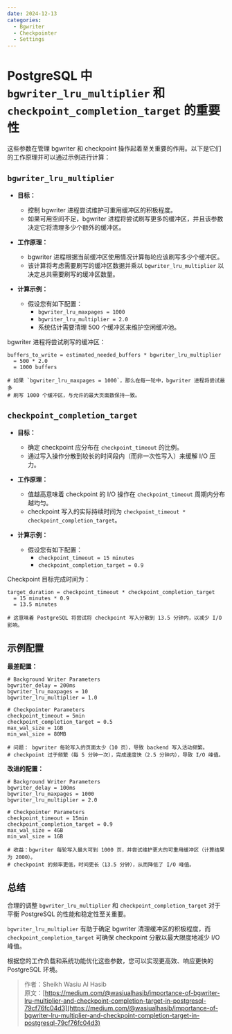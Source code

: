```yaml
---
date: 2024-12-13
categories:
  - Bgwriter
  - Checkpointer
  - Settings
---
```


# PostgreSQL 中 `bgwriter_lru_multiplier` 和 `checkpoint_completion_target` 的重要性

这些参数在管理 bgwriter 和 checkpoint 操作起着至关重要的作用。以下是它们的工作原理并可以通过示例进行计算：
<!-- more -->

## `bgwriter_lru_multiplier`

- **目标：**
    - 控制 bgwriter 进程尝试维护可重用缓冲区的积极程度。
    - 如果可用空间不足，bgwriter 进程将尝试刷写更多的缓冲区，并且该参数决定它将清理多少个额外的缓冲区。
  
- **工作原理：**
	- bgwriter 进程根据当前缓冲区使用情况计算每轮应该刷写多少个缓冲区。
	- 该计算将考虑需要刷写的缓冲区数据并乘以 `bgwriter_lru_multiplier` 以决定总共需要刷写的缓冲区数量。
	
- **计算示例：**
	- 假设您有如下配置：
		- `bgwriter_lru_maxpages = 1000`
		- `bgwriter_lru_multiplier = 2.0`
		- 系统估计需要清理 500 个缓冲区来维护空闲缓冲池。

bgwriter 进程将尝试刷写的缓冲区：

```
buffers_to_write = estimated_needed_buffers * bgwriter_lru_multiplier
  = 500 * 2.0
  = 1000 buffers

# 如果 `bgwriter_lru_maxpages = 1000`，那么在每一轮中，bgwriter 进程将尝试最多
# 刷写 1000 个缓冲区，与允许的最大页面数保持一致。
```

## `checkpoint_completion_target`

- **目标：**
	- 确定 checkpoint 应分布在 `checkpoint_timeout` 的比例。
	- 通过写入操作分散到较长的时间段内（而非一次性写入）来缓解 I/O 压力。
	
- **工作原理：**
	- 值越高意味着 checkpoint 的 I/O 操作在 `checkpoint_timeout` 周期内分布越均匀。
	- checkpoint 写入的实际持续时间为 `checkpoint_timeout * checkpoint_completion_target`。

- **计算示例：**
	- 假设您有如下配置：
		- `checkpoint_timeout = 15 minutes`
		- `checkpoint_completion_target = 0.9`

Checkpoint 目标完成时间为：

```
target_duration = checkpoint_timeout * checkpoint_completion_target
  = 15 minutes * 0.9
  = 13.5 minutes
  
# 这意味着 PostgreSQL 将尝试将 checkpoint 写入分散到 13.5 分钟内，以减少 I/O 影响。
```

## 示例配置

**最差配置：**

```
# Background Writer Parameters
bgwriter_delay = 200ms
bgwriter_lru_maxpages = 10
bgwriter_lru_multiplier = 1.0

# Checkpointer Parameters
checkpoint_timeout = 5min
checkpoint_completion_target = 0.5
max_wal_size = 1GB
min_wal_size = 80MB

# 问题： bgwriter 每轮写入的页面太少（10 页），导致 backend 写入活动频繁。
# checkpoint 过于频繁（每 5 分钟一次），完成速度快（2.5 分钟内），导致 I/O 峰值。
```

**改进的配置：**

```
# Background Writer Parameters
bgwriter_delay = 100ms
bgwriter_lru_maxpages = 1000
bgwriter_lru_multiplier = 2.0

# Checkpointer Parameters
checkpoint_timeout = 15min
checkpoint_completion_target = 0.9
max_wal_size = 4GB
min_wal_size = 1GB

# 收益：bgwriter 每轮写入最大可到 1000 页，并尝试维护更大的可重用缓冲区（计算结果为 2000）。
# checkpoint 的频率更低，时间更长（13.5 分钟），从而降低了 I/O 峰值。
```

## 总结

合理的调整 `bgwriter_lru_multiplier` 和 `checkpoint_completion_target` 对于平衡 PostgreSQL 的性能和稳定性至关重要。

`bgwriter_lru_multiplier` 有助于确定 bgwriter 清理缓冲区的积极程度，而 `checkpoint_completion_target` 可确保 checkpoint 分散以最大限度地减少 I/O 峰值。

根据您的工作负载和系统功能优化这些参数，您可以实现更高效、响应更快的 PostgreSQL 环境。

> 作者：Sheikh Wasiu Al Hasib<br>
> 原文：[https://medium.com/@wasiualhasib/importance-of-bgwriter-lru-multiplier-and-checkpoint-completion-target-in-postgresql-79cf76fc04d3](https://medium.com/@wasiualhasib/importance-of-bgwriter-lru-multiplier-and-checkpoint-completion-target-in-postgresql-79cf76fc04d3)

